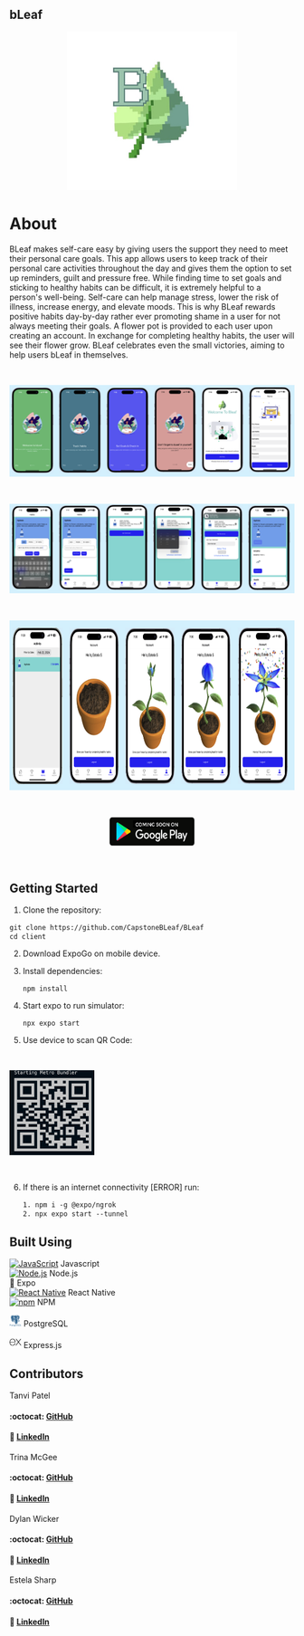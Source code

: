 ## bLeaf
<p align="center">
 <img src="./client/assets/bLeaf.jpg" width="300" height="280">
</p>


# About
BLeaf makes self-care easy by giving users the support they need to meet their personal care goals. This app allows users to keep track of their personal care activities throughout the day and gives them the option to set up reminders, guilt and pressure free. While finding time to set goals and sticking to healthy habits can be difficult, it is extremely helpful to a person's well-being. Self-care can help manage stress, lower the risk of illness, increase energy, and elevate moods. This is why BLeaf rewards positive habits day-by-day rather ever promoting shame in a user for not always meeting their goals. A flower pot is provided to each user upon creating an account. In exchange for completing healthy habits, the user will see their flower grow. BLeaf celebrates even the small victories, aiming to help users bLeaf in themselves. 

<br/>
<p align="center"><img src ='./client/assets/screenshotI.png'/></p>
<br/>
<p align="center"><img src ='./client/assets/screenshotII.png'/></p>
<br/>
<p align="center"><img src ='./client/assets/screenshotIII.png'width="750" height="300"/></p>
<br/>
<p align="center"><img src ='./client/assets/googlePlay.PNG'width="150" height="50"/></p>
<br/>


## Getting Started

1. Clone the repository:

```
git clone https://github.com/CapstoneBLeaf/BLeaf
cd client
```

2. Download ExpoGo on mobile device.

3. Install dependencies:
   ```
   npm install
   ```
4. Start expo to run simulator:
   ```
   npx expo start
   ```
5. Use device to scan QR Code:
   
<br/>
<p align="left"><img src ='./client/assets/qrCode.png'width="150" height="150"/></p>
<br/>
   
   
6. If there is an internet connectivity [ERROR] run: 
   ```
   1. npm i -g @expo/ngrok
   2. npx expo start --tunnel 
   
   ```
## Built Using

<a href="https://developer.mozilla.org/en-US/docs/Web/JavaScript" title="JavaScript"><img src="https://github.com/get-icon/geticon/raw/master/icons/javascript.svg" alt="JavaScript" width="21px" height="21px"></a> Javascript  
<a href="https://nodejs.org/" title="Node.js"><img src="https://github.com/get-icon/geticon/raw/master/icons/nodejs-icon.svg" alt="Node.js" width="21px" height="21px"></a> Node.js  
<a href="https://expo.dev/" style="text-decoration:none" title="Expo">:iphone:</a> Expo  
<a href="https://reactnative.dev/" title="ReactNative"><img src="https://github.com/get-icon/geticon/raw/master/icons/react.svg" alt="React Native" width="21px" height="21px"></a> React Native  
<a href="https://www.npmjs.com/" title="npm"><img src="https://github.com/get-icon/geticon/raw/master/icons/npm.svg" alt="npm" width="21px" height="21px"></a> NPM 

<a href="https://www.postgresql.org//" title="PostgreSQL"><img src="https://github.com/devicons/devicon/blob/master/icons/postgresql/postgresql-plain-wordmark.svg" alt="PostgreSQL" width="21px" height="21px"></a> PostgreSQL

<a href="https://expressjs.com/" title="Express"><img src="https://github.com/devicons/devicon/blob/master/icons/express/express-original.svg" alt="Express.js" width="21px" height="21px"></a> Express.js  


## Contributors

Tanvi Patel

#### :octocat: <a href="https://github.com/tanvi4248">GitHub</a>

#### :link: <a href="https://www.linkedin.com/in/tdhpatel/">LinkedIn</a>

Trina McGee

#### :octocat: <a href="https://github.com/LFTHVY55">GitHub</a>

#### :link: <a href="https://www.linkedin.com/in/trina-mcgee/">LinkedIn</a>

Dylan Wicker

#### :octocat: <a href="https://github.com/pardoner">GitHub</a>

#### :link: <a href="https://www.linkedin.com/in/dylanwicker/">LinkedIn</a>

Estela Sharp

#### :octocat: <a href="https://github.com/estelasharp">GitHub</a>

#### :link: <a href="https://www.linkedin.com/in/estela-sharp-95697010b/">LinkedIn</a>

